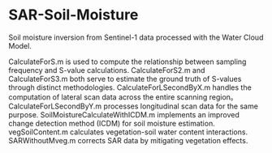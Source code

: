 # SAR-Soil-Moisture
Soil moisture inversion from Sentinel-1 data processed with the Water Cloud Model.

CalculateForS.m is used to compute the relationship between sampling frequency and S-value calculations. 
CalculateForS2.m and CalculateForS3.m both serve to estimate the ground truth of S-values through distinct methodologies. 
CalculateForLSecondByX.m handles the computation of lateral scan data across the entire scanning region。 
CalculateForLSecondByY.m processes longitudinal scan data for the same purpose. 
SoilMoistureCalculateWithICDM.m implements an improved change detection method (ICDM) for soil moisture estimation. 
vegSoilContent.m calculates vegetation-soil water content interactions. 
SARWithoutMveg.m corrects SAR data by mitigating vegetation effects.
